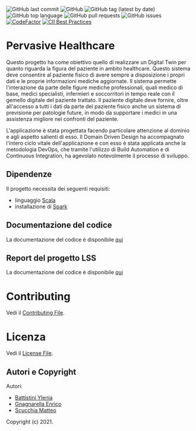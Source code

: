 ![GitHub last commit](https://img.shields.io/github/last-commit/enrignagna/PervasiveHealthcare)
![GitHub](https://img.shields.io/github/license/enrignagna/PervasiveHealthcare)
![GitHub tag (latest by date)](https://img.shields.io/github/v/tag/enrignagna/PervasiveHealthcare)
![GitHub top language](https://img.shields.io/github/languages/top/enrignagna/PervasiveHealthcare)
![GitHub pull requests](https://img.shields.io/github/issues-pr/enrignagna/PervasiveHealthcare)
![GitHub issues](https://img.shields.io/github/issues/enrignagna/PervasiveHealthcare)
[![CodeFactor](https://www.codefactor.io/repository/github/enrignagna/pervasivehealthcare/badge)](https://www.codefactor.io/repository/github/enrignagna/pervasivehealthcare)
[![CII Best Practices](https://bestpractices.coreinfrastructure.org/projects/4877/badge)](https://bestpractices.coreinfrastructure.org/projects/4877)


# Pervasive Healthcare

<!---Sottotitolo / Slogan / Descrizione breve-->
Questo progetto ha come obiettivo quello di realizzare un Digital Twin per quanto riguarda la figura del paziente in ambito healthcare. 
Questo sistema deve consentire al paziente fisico di avere sempre a disposizione i propri dati e le proprie informazioni mediche aggiornate.
Il sistema permette l'interazione da parte delle figure mediche professionali, quali medico di base, medici specialisti,
infermieri e soccorritori in tempo reale con il gemello digitale del paziente trattato.
Il paziente digitale deve fornire, oltre all'accesso a tutti i dati da parte del paziente fisico anche un sistema di previsione per patologie future,
in modo da supportare i medici in una assistenza migliore nei confronti del paziente.

L'applicazione è stata progettata facendo particolare attenzione al dominio e agli aspetto salienti di esso. Il Domain Driven Design ha accompagnato l'intero ciclo vitale dell'applicazione e con esso è stata applicata anche la metodologia DevOps, che tramite l'utilizzo di Build Automation e di Continuous Integration, ha agevolato notevolmente il processo di sviluppo.


## Dipendenze
Il progetto necessita dei seguenti requisiti:
- linguaggio [Scala](https://www.scala-lang.org/)
- installazione di [Spark](https://spark.apache.org/docs/latest/)

## Documentazione del codice
La documentazione del codice è disponibile [qui](https://enrignagna.github.io/PervasiveHealthcare/)

## Report del progetto LSS
La documentazione del codice è disponibile [qui](https://github.com/enrignagna/PervasiveHealthcareReport)


# Contributing
Vedi il [Contributing File](./CONTRIBUTING.md).

# Licenza
Vedi il [License File](./LICENSE).

## Autori e Copyright
Autori:
- [Battistini Ylenia](https://github.com/yleniaBattistini)
- [Gnagnarella Enrico](https://github.com/enrignagna)
- [Scucchia Matteo](https://github.com/scumatteo)

Copyright (c) 2021.
